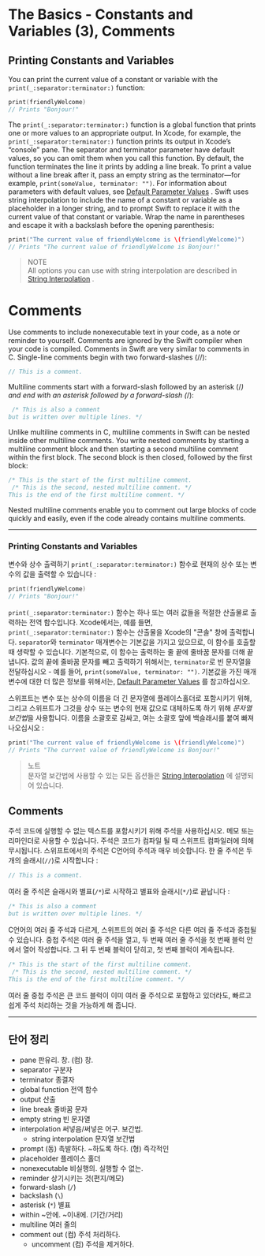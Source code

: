 # The Basics - Constants and Variables (3),  Comments

## Printing Constants and Variables
You can print the current value of a constant or variable with the `print(_:separator:terminator:)` function:
``` swift
print(friendlyWelcome)
// Prints "Bonjour!"
```
The `print(_:separator:terminator:)` function is a global function that prints one or more values to an appropriate output. In Xcode, for example, the `print(_:separator:terminator:)` function prints its output in Xcode’s “console” pane. The separator and terminator parameter have default values, so you can omit them when you call this function. By default, the function terminates the line it prints by adding a line break. To print a value without a line break after it, pass an empty string as the terminator—for example, `print(someValue, terminator: "")`. For information about parameters with default values, see  [Default Parameter Values](https://docs.swift.org/swift-book/LanguageGuide/Functions.html#ID169) .
Swift uses string interpolation to include the name of a constant or variable as a placeholder in a longer string, and to prompt Swift to replace it with the current value of that constant or variable. Wrap the name in parentheses and escape it with a backslash before the opening parenthesis:
``` swift
print("The current value of friendlyWelcome is \(friendlyWelcome)")
// Prints "The current value of friendlyWelcome is Bonjour!"
```
> NOTE  
> All options you can use with string interpolation are described in  [String Interpolation](https://docs.swift.org/swift-book/LanguageGuide/StringsAndCharacters.html#ID292) .  

# Comments
Use comments to include nonexecutable text in your code, as a note or reminder to yourself. Comments are ignored by the Swift compiler when your code is compiled.
Comments in Swift are very similar to comments in C. Single-line comments begin with two forward-slashes (//):
``` swift 
// This is a comment.
```
Multiline comments start with a forward-slash followed by an asterisk (/*) and end with an asterisk followed by a forward-slash (*/):
``` swift
 /* This is also a comment
but is written over multiple lines. */
```
Unlike multiline comments in C, multiline comments in Swift can be nested inside other multiline comments. You write nested comments by starting a multiline comment block and then starting a second multiline comment within the first block. The second block is then closed, followed by the first block:
``` swift
/* This is the start of the first multiline comment.
 /* This is the second, nested multiline comment. */
This is the end of the first multiline comment. */ 
```
Nested multiline comments enable you to comment out large blocks of code quickly and easily, even if the code already contains multiline comments.

- - - -

### Printing Constants and Variables
변수와 상수 출력하기
`print(_:separator:terminator:)` 함수로 현재의 상수 또는 변수의 값을 출력할 수 있습니다 :
``` swift
print(friendlyWelcome)
// Prints "Bonjour!"
```
`print(_:separator:terminator:)` 함수는 하나 또는 여러 값들을 적절한 산출물로 출력하는 전역 함수입니다. Xcode에서는, 예를 들면, `print(_:separator:terminator:)` 함수는 산출물을 Xcode의 "콘솔" 창에 출력합니다. `separator`와 `terminator` 매개변수는 기본값을 가지고 있으므로, 이 함수를 호출할 때 생략할 수 있습니다. 기본적으로, 이 함수는 출력하는 줄 끝에 줄바꿈 문자를 더해 끝냅니다. 값의 끝에 줄바꿈 문자를 빼고 출력하기 위해서는, `terminator`로 빈 문자열을 전달하십시오 - 예를 들어, `print(someValue, terminator: "")`. 기본값을 가진 매개변수에 대한 더 많은 정보를 위해서는, [Default Parameter Values](https://docs.swift.org/swift-book/LanguageGuide/Functions.html#ID169) 를 참고하십시오.

스위프트는 변수 또는 상수의 이름을 더 긴 문자열에 플레이스홀더로 포함시키기 위해, 그리고 스위프트가 그것을 상수 또는 변수의 현재 값으로 대체하도록 하기 위해 *문자열 보간법*을 사용합니다. 이름을 소괄호로 감싸고, 여는 소괄호 앞에 백슬래시를 붙여 빠져나오십시오 : 
``` swift
print("The current value of friendlyWelcome is \(friendlyWelcome)")
// Prints "The current value of friendlyWelcome is Bonjour!"
```

> 노트  
> 문자열 보간법에 사용할 수 있는 모든 옵션들은  [String Interpolation](https://docs.swift.org/swift-book/LanguageGuide/StringsAndCharacters.html#ID292) 에 설명되어 있습니다.  

## Comments
주석
코드에 실행할 수 없는 텍스트를 포함시키기 위해 주석을 사용하십시오. 메모 또는 리마인더로 사용할 수 있습니다. 주석은 코드가 컴파일 될 때 스위프트 컴파일러에 의해 무시됩니다.
스위프트에서의 주석은 C언어의 주석과 매우 비슷합니다. 한 줄 주석은 두 개의 슬래시(`//`)로 시작합니다 :
``` swift
// This is a comment.
```
여러 줄 주석은 슬래시와 별표(`/*`)로 시작하고 별표와 슬래시(`*/`)로 끝납니다 :
``` swift
/* This is also a comment
but is written over multiple lines. */
```

C언어의 여러 줄 주석과 다르게, 스위프트의 여러 줄 주석은 다른 여러 줄 주석과 중첩될 수 있습니다. 중첩 주석은 여러 줄 주석을 열고, 두 번째 여러 줄 주석을 첫 번째 블럭 안에서 열어 작성합니다. 그 뒤 두 번째 블럭이 닫히고, 첫 번째 블럭이 계속됩니다.
``` swift
/* This is the start of the first multiline comment.
 /* This is the second, nested multiline comment. */
This is the end of the first multiline comment. */
```
여러 줄 중첩 주석은 큰 코드 블럭이 이미 여러 줄 주석으로 포함하고 있더라도, 빠르고 쉽게 주석 처리하는 것을 가능하게 해 줍니다.
- - - -

## 단어 정리
- pane 판유리. 창. (컴) 창.
- separator 구분자
- terminator 종결자
- global function 전역 함수
- output 산출
- line break 줄바꿈 문자
- empty string 빈 문자열
- interpolation 써넣음/써넣은 어구. 보간법.
	- string interpolation 문자열 보간법
- prompt (동) 촉발하다. ~하도록 하다. (형) 즉각적인
- placeholder 플레이스 홀더
- nonexecutable 비실행의. 실행할 수 없는.
- reminder 상기시키는 것(편지/메모)
- forward-slash (`/`)
- backslash (`\`)
- asterisk (`*`) 별표
- within ~안에. ~이내에. (기간/거리)
- multiline 여러 줄의 
- comment out (컴) 주석 처리하다.
	- uncomment (컴) 주석을 제거하다.
